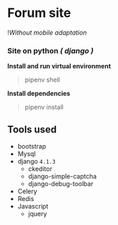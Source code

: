 # Forum site

!*Without mobile adaptation*

### Site on python *( django )*

**Install and run virtual environment**
> pipenv shell

**Install dependencies**
> pipenv install

## Tools used 
- bootstrap
- Mysql
- django `4.1.3`
    - ckeditor
    - django-simple-captcha
    - django-debug-toolbar
- Celery
- Redis 
- Javascript
    - jquery
